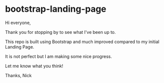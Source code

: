 # bootstrap-landing-page

Hi everyone, 

Thank you for stopping by to see what I've been up to. 

This repo is built using Bootstrap and much improved compared to my initial Landing Page. 

It is not perfect but I am making some nice progress.

Let me know what you think! 

Thanks,
Nick
